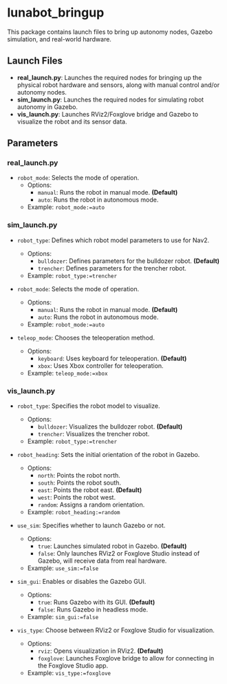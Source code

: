 # lunabot_bringup

This package contains launch files to bring up autonomy nodes, Gazebo simulation, and real-world hardware.

## Launch Files
- **real_launch.py**: Launches the required nodes for bringing up the physical robot hardware and sensors, along with manual control and/or autonomy nodes.
- **sim_launch.py**: Launches the required nodes for simulating robot autonomy in Gazebo.
- **vis_launch.py**: Launches RViz2/Foxglove bridge and Gazebo to visualize the robot and its sensor data.

## Parameters

### real_launch.py
- `robot_mode`: Selects the mode of operation.
  - Options:
    - `manual`: Runs the robot in manual mode. **(Default)**
    - `auto`: Runs the robot in autonomous mode.
  - Example: `robot_mode:=auto`

### sim_launch.py
- `robot_type`: Defines which robot model parameters to use for Nav2.
  - Options:
    - `bulldozer`: Defines parameters for the bulldozer robot. **(Default)**
    - `trencher`: Defines parameters for the trencher robot.
  - Example: `robot_type:=trencher`

- `robot_mode`: Selects the mode of operation.
  - Options:
    - `manual`: Runs the robot in manual mode. **(Default)**
    - `auto`: Runs the robot in autonomous mode.
  - Example: `robot_mode:=auto`

- `teleop_mode`: Chooses the teleoperation method.
  - Options:
    - `keyboard`: Uses keyboard for teleoperation. **(Default)**
    - `xbox`: Uses Xbox controller for teleoperation.
  - Example: `teleop_mode:=xbox`

### vis_launch.py
- `robot_type`: Specifies the robot model to visualize.
  - Options:
    - `bulldozer`: Visualizes the bulldozer robot. **(Default)**
    - `trencher`: Visualizes the trencher robot.
  - Example: `robot_type:=trencher`

- `robot_heading`: Sets the initial orientation of the robot in Gazebo.
  - Options:
    - `north`: Points the robot north.
    - `south`: Points the robot south.
    - `east`: Points the robot east. **(Default)**
    - `west`: Points the robot west.
    - `random`: Assigns a random orientation.
  - Example: `robot_heading:=random`

- `use_sim`: Specifies whether to launch Gazebo or not.
  - Options:
    - `true`: Launches simulated robot in Gazebo. **(Default)**
    - `false`: Only launches RViz2 or Foxglove Studio instead of Gazebo, will receive data from real hardware.
  - Example: `use_sim:=false`

- `sim_gui`: Enables or disables the Gazebo GUI.
  - Options:
    - `true`: Runs Gazebo with its GUI. **(Default)**
    - `false`: Runs Gazebo in headless mode.
  - Example: `sim_gui:=false`

- `vis_type`: Choose between RViz2 or Foxglove Studio for visualization.
  - Options:
    - `rviz`: Opens visualization in RViz2. **(Default)**
    - `foxglove`: Launches Foxglove bridge to allow for connecting in the Foxglove Studio app.
  - Example: `vis_type:=foxglove`

